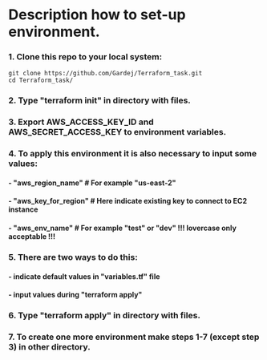 # Description how to set-up environment.

### 1. Clone this repo to your local system:
```
git clone https://github.com/Gardej/Terraform_task.git
cd Terraform_task/
```
### 2. Type "terraform init" in directory with files.

### 3. Export AWS_ACCESS_KEY_ID and AWS_SECRET_ACCESS_KEY to environment variables.

### 4. To apply this environment it is also necessary to input some values:
#### - "aws_region_name"     # For example "us-east-2"
#### - "aws_key_for_region"  # Here indicate existing key to connect to EC2 instance
#### - "aws_env_name"        # For example "test" or "dev" !!! lovercase only acceptable !!!

### 5. There are two ways to do this:
#### - indicate default values in "variables.tf" file
#### - input values during "terraform apply"

### 6. Type "terraform apply" in directory with files.

### 7. To create one more environment make steps 1-7 (except step 3) in other directory.
 

